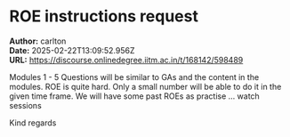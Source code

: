 # ROE instructions request

**Author:** carlton  
**Date:** 2025-02-22T13:09:52.956Z  
**URL:** https://discourse.onlinedegree.iitm.ac.in/t/168142/598489


Modules 1 - 5
Questions will be similar to GAs and the content in the modules.
ROE is quite hard. Only a small number will be able to do it in the given time frame.
We will have some past ROEs as practise
… watch sessions

Kind regards
